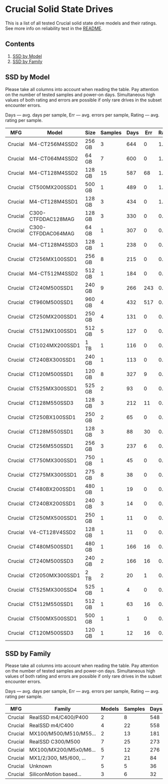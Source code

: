 Crucial Solid State Drives
==========================

This is a list of all tested Crucial solid state drive models and their ratings. See
more info on reliability test in the [README](https://github.com/linuxhw/SMART).

Contents
--------

1. [ SSD by Model  ](#ssd-by-model)
2. [ SSD by Family ](#ssd-by-family)

SSD by Model
------------

Please take all columns into account when reading the table. Pay attention on the
number of tested samples and power-on days. Simultaneous high values of both rating
and errors are possible if only rare drives in the subset encounter errors.

Days   — avg. days per sample,
Err    — avg. errors per sample,
Rating — avg. rating per sample.

| MFG       | Model              | Size   | Samples | Days  | Err   | Rating |
|-----------|--------------------|--------|---------|-------|-------|--------|
| Crucial   | M4-CT256M4SSD2     | 256 GB | 3       | 644   | 0     | 1.77   |
| Crucial   | M4-CT064M4SSD2     | 64 GB  | 7       | 600   | 0     | 1.65   |
| Crucial   | M4-CT128M4SSD2     | 128 GB | 15      | 587   | 68    | 1.54   |
| Crucial   | CT500MX200SSD1     | 500 GB | 1       | 489   | 0     | 1.34   |
| Crucial   | M4-CT128M4SSD1     | 128 GB | 3       | 434   | 0     | 1.19   |
| Crucial   | C300-CTFDDAC128MAG | 128 GB | 3       | 330   | 0     | 0.91   |
| Crucial   | C300-CTFDDAC064MAG | 64 GB  | 1       | 307   | 0     | 0.84   |
| Crucial   | M4-CT128M4SSD3     | 128 GB | 1       | 238   | 0     | 0.65   |
| Crucial   | CT256MX100SSD1     | 256 GB | 8       | 215   | 0     | 0.59   |
| Crucial   | M4-CT512M4SSD2     | 512 GB | 1       | 184   | 0     | 0.51   |
| Crucial   | CT240M500SSD1      | 240 GB | 9       | 266   | 243   | 0.50   |
| Crucial   | CT960M500SSD1      | 960 GB | 4       | 432   | 517   | 0.49   |
| Crucial   | CT250MX200SSD1     | 250 GB | 4       | 131   | 0     | 0.36   |
| Crucial   | CT512MX100SSD1     | 512 GB | 5       | 127   | 0     | 0.35   |
| Crucial   | CT1024MX200SSD1    | 1 TB   | 1       | 116   | 0     | 0.32   |
| Crucial   | CT240BX300SSD1     | 240 GB | 1       | 113   | 0     | 0.31   |
| Crucial   | CT120M500SSD1      | 120 GB | 8       | 327   | 9     | 0.26   |
| Crucial   | CT525MX300SSD1     | 525 GB | 2       | 93    | 0     | 0.26   |
| Crucial   | CT128M550SSD3      | 128 GB | 3       | 212   | 11    | 0.20   |
| Crucial   | CT250BX100SSD1     | 250 GB | 2       | 65    | 0     | 0.18   |
| Crucial   | CT128M550SSD1      | 128 GB | 3       | 88    | 30    | 0.17   |
| Crucial   | CT256M550SSD1      | 256 GB | 3       | 237   | 6     | 0.17   |
| Crucial   | CT750MX300SSD1     | 750 GB | 1       | 45    | 0     | 0.12   |
| Crucial   | CT275MX300SSD1     | 275 GB | 8       | 38    | 0     | 0.11   |
| Crucial   | CT480BX200SSD1     | 480 GB | 1       | 19    | 0     | 0.05   |
| Crucial   | CT240BX200SSD1     | 240 GB | 3       | 14    | 0     | 0.04   |
| Crucial   | CT250MX500SSD1     | 250 GB | 1       | 11    | 0     | 0.03   |
| Crucial   | V4-CT128V4SSD2     | 128 GB | 1       | 11    | 0     | 0.03   |
| Crucial   | CT480M500SSD1      | 480 GB | 1       | 166   | 16    | 0.03   |
| Crucial   | CT240M500SSD3      | 240 GB | 2       | 166   | 16    | 0.03   |
| Crucial   | CT2050MX300SSD1    | 2 TB   | 2       | 20    | 1     | 0.02   |
| Crucial   | CT525MX300SSD4     | 525 GB | 1       | 4     | 0     | 0.01   |
| Crucial   | CT512M550SSD1      | 512 GB | 1       | 63    | 16    | 0.01   |
| Crucial   | CT500MX500SSD1     | 500 GB | 1       | 1     | 0     | 0.01   |
| Crucial   | CT120M500SSD3      | 120 GB | 1       | 12    | 16    | 0.00   |

SSD by Family
-------------

Please take all columns into account when reading the table. Pay attention on the
number of tested samples and power-on days. Simultaneous high values of both rating
and errors are possible if only rare drives in the subset encounter errors.

Days   — avg. days per sample,
Err    — avg. errors per sample,
Rating — avg. rating per sample.

| MFG       | Family                 | Models | Samples | Days  | Err   | Rating |
|-----------|------------------------|--------|---------|-------|-------|--------|
| Crucial   | RealSSD m4/C400/P400   | 2      | 8       | 548   | 0     | 1.50   |
| Crucial   | RealSSD m4/C400        | 4      | 22      | 558   | 46    | 1.49   |
| Crucial   | MX100/M500/M510/M55... | 2      | 13      | 181   | 0     | 0.50   |
| Crucial   | RealSSD C300/M500      | 7      | 25      | 273   | 93    | 0.41   |
| Crucial   | MX100/MX200/M5x0/M6... | 5      | 12      | 276   | 181   | 0.39   |
| Crucial   | MX1/2/300, M5/600, ... | 7      | 21      | 84    | 3     | 0.16   |
| Crucial   | Unknown                | 5      | 5       | 36    | 0     | 0.10   |
| Crucial   | SiliconMotion based... | 3      | 6       | 32    | 0     | 0.09   |
